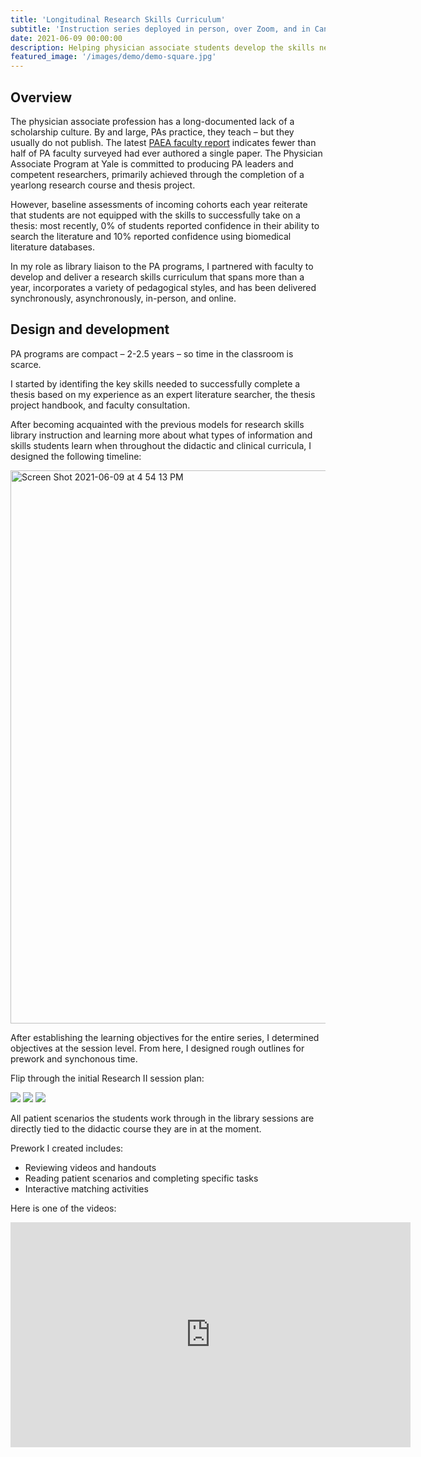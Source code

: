 ```yaml
---
title: 'Longitudinal Research Skills Curriculum'
subtitle: 'Instruction series deployed in person, over Zoom, and in Canvas.'
date: 2021-06-09 00:00:00
description: Helping physician associate students develop the skills needed to successfully complete their theses. 
featured_image: '/images/demo/demo-square.jpg'
---
```


## Overview

The physician associate profession has a long-documented lack of a scholarship culture. By and large, PAs practice, they teach &ndash; but they usually do not publish. The latest [PAEA faculty report](https://paeaonline.org/resources/public-resources/research-reports/faculty-directors-survey-and-reports) indicates fewer than half of PA faculty surveyed had ever authored a single paper. The Physician Associate Program at Yale is committed to producing PA leaders and competent researchers, primarily achieved through the completion of a yearlong research course and thesis project. 

However, baseline assessments of incoming cohorts each year reiterate that students are not equipped with the skills to successfully take on a thesis: most recently, 0% of students reported confidence in their ability to search the literature and 10% reported confidence using biomedical literature databases. 

In my role as library liaison to the PA programs, I partnered with faculty to develop and deliver a research skills curriculum that spans more than a year, incorporates a variety of pedagogical styles, and has been delivered synchronously, asynchronously, in-person, and online.

## Design and development

PA programs are compact &ndash; 2-2.5 years &ndash; so time in the classroom is scarce. 

I started by identifing the key skills needed to successfully complete a thesis based on my experience as an expert literature searcher, the thesis project handbook, and faculty consultation. 

After becoming acquainted with the previous models for research skills library instruction and learning more about what types of information and skills students learn when throughout the didactic and clinical curricula, I designed the following timeline:

<img width="885" alt="Screen Shot 2021-06-09 at 4 54 13 PM" src="https://user-images.githubusercontent.com/22897290/121427985-53bfc280-c943-11eb-9df4-01a4bcd31991.png">

After establishing the learning objectives for the entire series, I determined objectives at the session level. From here, I designed rough outlines for prework and synchonous time.

Flip through the initial Research II session plan:

<div class="gallery" data-columns="1">
	<img src="https://user-images.githubusercontent.com/22897290/121685098-8675d200-ca8d-11eb-8b25-264878aee7ff.png">
	<img src="https://user-images.githubusercontent.com/22897290/121685105-87a6ff00-ca8d-11eb-8a12-39fabc0d62bd.png">
	<img src="https://user-images.githubusercontent.com/22897290/121685110-8a095900-ca8d-11eb-9a17-9c6ccd86b20e.png">
</div>

All patient scenarios the students work through in the library sessions are directly tied to the didactic course they are in at the moment. 

Prework I created includes:
* Reviewing videos and handouts
* Reading patient scenarios and completing specific tasks
* Interactive matching activities

Here is one of the videos: 

<iframe src="https://player.vimeo.com/video/264307927" width="640" height="360" frameborder="0" allowfullscreen></iframe>

